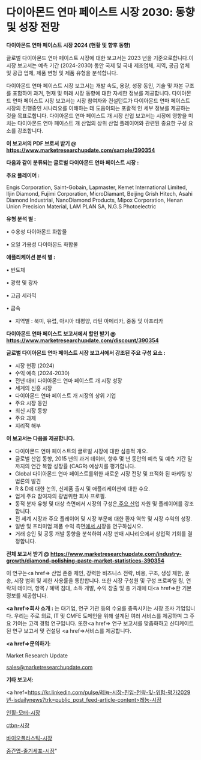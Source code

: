 # 다이아몬드 연마 페이스트 시장 2030: 동향 및 성장 전망

<strong>다이아몬드 연마 페이스트 시장 2024 (현황 및 향후 동향)</strong>

글로벌 다이아몬드 연마 페이스트 시장에 대한 보고서는 2023 년을 기준으로합니다.이 시장 보고서는 예측 기간 (2024-2030) 동안 국제 및 국내 제조업체, 지역, 공급 업체 및 공급 업체, 제품 변형 및 제품 유형을 분석합니다.

다이아몬드 연마 페이스트 시장 보고서는 개발 속도, 용량, 성장 동인, 기술 및 자본 구조를 포함하여 과거, 현재 및 미래 시장 동향에 대한 자세한 정보를 제공합니다. 다이아몬드 연마 페이스트 시장 보고서는 시장 참여자와 컨설턴트가 다이아몬드 연마 페이스트 시장의 진행중인 시나리오를 이해하는 데 도움이되는 포괄적 인 세부 정보를 제공하는 것을 목표로합니다. 다이아몬드 연마 페이스트 개 시장 산업 보고서는 시장에 영향을 미치는 다이아몬드 연마 페이스트 개 산업의 상위 산업 플레이어와 관련된 중요한 구성 요소를 강조합니다.



<strong>이 보고서의 PDF 브로셔 받기 @ <a href=https://www.marketresearchupdate.com/sample/390354>https://www.marketresearchupdate.com/sample/390354</a></strong>



<strong>다음과 같이 분류되는 글로벌 다이아몬드 연마 페이스트 시장 :</strong>



<strong>주요 플레이어 :</strong>

Engis Corporation, Saint-Gobain, Lapmaster, Kemet International Limited, Iljin Diamond, Fujimi Corporation, MicroDiamant, Beijing Grish Hitech, Asahi Diamond Industrial, NanoDiamond Products, Mipox Corporation, Henan Union Precision Material, LAM PLAN SA, N.G.S Photoelectric



<strong>유형 분석 별 :</strong>

• 수용성 다이아몬드 화합물

• 오일 가용성 다이아몬드 화합물



<strong>애플리케이션 분석 별 :</strong>

• 반도체

• 광학 및 광자

• 고급 세라믹

• 금속

<ul>
  <li>지역별 : 북미, 유럽, 아시아 태평양, 라틴 아메리카, 중동 및 아프리카</li>
</ul>


<strong>다이아몬드 연마 페이스트 보고서에서 할인 받기 @ <a href=https://www.marketresearchupdate.com/discount/390354>https://www.marketresearchupdate.com/discount/390354</a></strong>



<strong>글로벌 다이아몬드 연마 페이스트 시장 보고서에서 강조된 주요 구성 요소 :</strong>
<ul>
  <li>시장 현황 (2024)</li>
  <li>수익 예측 (2024-2030)</li>
  <li>전년 대비 다이아몬드 연마 페이스트 개 시장 성장</li>
  <li>세계의 신흥 시장</li>
  <li>다이아몬드 연마 페이스트 개 시장의 상위 기업</li>
  <li>주요 시장 동인</li>
  <li>최신 시장 동향</li>
  <li>주요 과제</li>
  <li>지리적 해부</li>
</ul>


<strong>이 보고서는 다음을 제공합니다.</strong>
<ul>
  <li>다이아몬드 연마 페이스트의 글로벌 시장에 대한 심층적 개요.</li>
  <li>글로벌 산업 동향, 2015 년의 과거 데이터, 향후 몇 년 동안의 예측 및 예측 기간 말까지의 연간 복합 성장률 (CAGR) 예상치를 평가합니다.</li>
  <li>Global 다이아몬드 연마 페이스트를위한 새로운 시장 전망 및 표적화 된 마케팅 방법론의 발견</li>
  <li>R &amp; D에 대한 논의, 신제품 출시 및 애플리케이션에 대한 수요.</li>
  <li>업계 주요 참여자의 광범위한 회사 프로필.</li>
  <li>동적 분자 유형 및 대상 측면에서 시장의 구성은<a href=> 주요 산</a>업 자원 및 플레이어를 강조합니다.</li>
  <li>전 세계 시장과 주요 플레이어 및 시장 부문에 대한 환자 역학 및 시장 수익의 성장.</li>
  <li>일반 및 프리미엄 제품 수익 측면<a href=>에서 시</a>장을 연구하십시오.</li>
  <li>거래 승인 및 공동 개발 동향을 분석하여 시장 판매 시나리오에서 상업적 기회를 결정합니다.</li>
</ul>



<strong>전체 보고서 받기 @ <a href=https://www.marketresearchupdate.com/industry-growth/diamond-polishing-paste-market-statistices-390354>https://www.marketresearchupdate.com/industry-growth/diamond-polishing-paste-market-statistices-390354</a></strong>

이 연구는<a href=> 산업 존중</a> 체인, 강력한 비즈니스 전략, 비용, 구조, 생성 제한, 운송, 시장 범위 및 제한 사용률을 통합합니다. 또한 시장 구성원 및 구성 프로파일 링, 연락처 데이터, 항목 / 혜택 침대, 소득 개발, 수익 창출 및 총 거래에 대<a href=>한 기본 </a>정보를 제공합니다.



<strong><a href=>회사 소</a>개 :</strong>
는 대기업, 연구 기관 등의 수요를 충족시키는 시장 조사 기업입니다. 우리는 주로 의료, IT 및 CMFE 도메인을 위해 설계된 여러 서비스를 제공하며 그 주요 기여는 고객 경험 연구입니다. 또한<a href=> 연구 보</a>고서를 맞춤화하고 신디케이트 된 연구 보고서 및 컨설팅 <a href=>서비스</a>를 제공합니다.



<strong><a href=>문의하기:</a></strong>

Market Research Update

sales@marketresearchupdate.com



<strong>기타 보고서:</strong>

<a href=https://kr.linkedin.com/pulse/레늄-시장-진입-전략-및-위험-평가2029년-isdailynews?trk=public_post_feed-article-content>레늄-시장</a>

<a href=https://www.linkedin.com/pulse/인휠-모터-시장-세분화-연구-및-목표-고객2029년-survey-savvy-insights-360-analysis/>인휠-모터-시장</a>

<a href=https://www.linkedin.com/pulse/ctbn-시장-진입-전략-및-위험-평가2029년-analytics-alchemy-360-analysis-iq4yf/>ctbn-시장</a>

<a href=https://www.linkedin.com/pulse/바이오플라스틱-시장-규모-및-성장-2023-trend-tracking-tips-360-analysis-wrqsf/>바이오플라스틱-시장</a>

<a href=https://www.linkedin.com/pulse/중간엽-줄기세포-시장-세분화-연구-및-목표-고객2030년-isdailynews-tc4mc/>중간엽-줄기세포-시장</a>"

